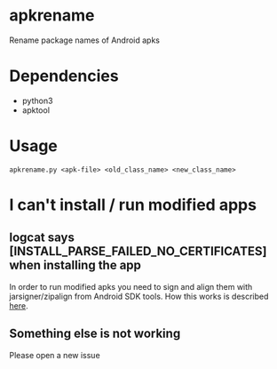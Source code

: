 # apkrename
Rename package names of Android apks

# Dependencies
- python3
- apktool

# Usage

~~~
apkrename.py <apk-file> <old_class_name> <new_class_name>
~~~

# I can't install / run modified apps

## logcat says [INSTALL_PARSE_FAILED_NO_CERTIFICATES] when installing the app

In order to run modified apks you need to sign and align them with jarsigner/zipalign from Android 
SDK tools. How this works is described [here](https://developer.android.com/tools/publishing/app-signing.html).

## Something else is not working

Please open a new issue
